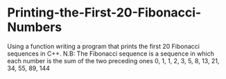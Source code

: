 # Printing-the-First-20-Fibonacci-Numbers
Using a function writing a program that prints the first 20 Fibonacci sequences in C++. N.B: The Fibonacci sequence is a sequence in which each number is the sum of the two preceding ones 0, 1, 1, 2, 3, 5, 8, 13, 21, 34, 55, 89, 144
